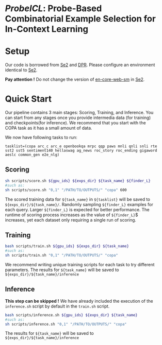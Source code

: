 # $ProbeICL$: Probe-Based Combinatorial Example Selection for In-Context Learning

# Setup <a name="setup"></a>
Our code is borrowed from [Se2](https://github.com/microsoft/LMOps/tree/main/se2) and [DPR](https://github.com/facebookresearch/DPR). 
Please configure an environment identical to [Se2](https://github.com/microsoft/LMOps/tree/main/se2).

**Pay attention !** Do not change the version of [en-core-web-sm](https://github.com/explosion/spacy-models/releases/download/en_core_web_sm-2.2.5/en_core_web_sm-2.2.5.tar.gz) in [Se2](https://github.com/microsoft/LMOps/tree/main/se2).

# Quick Start <a name="quickstart"></a>
Our pipeline contains 3 main stages: Scoring, Training, and Inference. You can start from any stages once you provide intermedia data (for training) and checkpoints(for inference). We recommend that you start with the COPA task as it has a small amount of data.

We now have following tasks to run:
```
tasklist=(copa arc_c arc_e openbookqa mrpc qqp paws mnli qnli snli rte sst2 sst5 sentiment140 hellaswag ag_news roc_story roc_ending gigaword aeslc common_gen e2e_nlg)
```


## Scoring <a name="Scoring"></a>
```bash
sh scripts/score.sh ${gpu_ids} ${exps_dir} ${task_name} ${finder_L}
#such as:
sh scripts/score.sh "0,1" "/PATH/TO/OUTPUTS/" "copa" 600
```

The scored training data for ```${task_name}``` in ```${tasklist}```  will be saved to ```${exps_dir}/${task_name}/```. Randomly sampling ```${finder_L}``` examples for each query. Larger ```${finder_L}``` is expected for better performance.
The runtime of scoring process increases as the value of ```${finder_L}```$ increases, yet each dataset only requiring a single run of scoring.

## Training <a name="Training"></a>
```bash
bash scripts/train.sh ${gpu_ids} ${exps_dir} ${task_name}
#such as:
sh scripts/train.sh "0,1" "/PATH/TO/OUTPUTS/" "copa"
```

We recommend writing unique training scripts for each task to try different parameters.
The results for ```${task_name}``` will be saved to ```${exps_dir}/${task_name}/inference```

## Inference <a name="Inference"></a>
**This step can be skipped !** 
We have already included the execution of the ```inference.sh``` script by default in the ```train.sh``` script.

```bash
bash scripts/inference.sh ${gpu_ids} ${exps_dir} ${task_name}
#such as:
sh scripts/inference.sh "0,1" "/PATH/TO/OUTPUTS/" "copa"
```

The results for ```${task_name}``` will be saved to ```${exps_dir}/${task_name}/inference```

